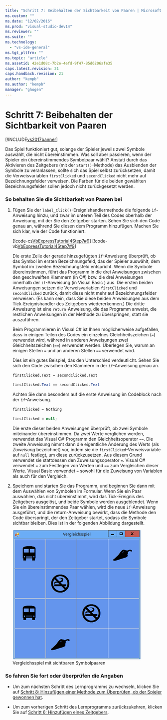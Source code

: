 ```yaml
---
title: "Schritt 7: Beibehalten der Sichtbarkeit von Paaren | Microsoft Docs"
ms.custom: ""
ms.date: "12/02/2016"
ms.prod: "visual-studio-dev14"
ms.reviewer: ""
ms.suite: ""
ms.technology: 
  - "vs-ide-general"
ms.tgt_pltfrm: ""
ms.topic: "article"
ms.assetid: 42e1d08c-7b2e-4efd-9f47-85d6206afe35
caps.latest.revision: 21
caps.handback.revision: 21
author: "kempb"
ms.author: "kempb"
manager: "ghogen"
---
```

# Schritt 7: Beibehalten der Sichtbarkeit von Paaren
[!INCLUDE[vs2017banner](../code-quality/includes/vs2017banner.md)]

Das Spiel funktioniert gut, solange der Spieler jeweils zwei Symbole auswählt, die nicht übereinstimmen.  Was soll aber passieren, wenn der Spieler ein übereinstimmendes Symbolpaar wählt?  Anstatt durch das Aktivieren des Zeitgebers \(mit der `Start()`\-Methode\) das Ausblenden der Symbole zu veranlassen, sollte sich das Spiel selbst zurücksetzen, damit die Verweisvariablen `firstClicked` und `secondClicked` nicht mehr auf Bezeichnungsfelder verweisen. Die Farben für die beiden gewählten Bezeichnungsfelder sollen jedoch nicht zurückgesetzt werden.  
  
### So behalten Sie die Sichtbarkeit von Paaren bei  
  
1.  Fügen Sie der `label_Click()`\-Ereignishandlermethode die folgende `if`\-Anweisung hinzu, und zwar im unteren Teil des Codes oberhalb der Anweisung, mit der Sie den Zeitgeber starten.  Sehen Sie sich den Code genau an, während Sie diesen dem Programm hinzufügen.  Machen Sie sich klar, wie der Code funktioniert.  
  
     [!code-cs[VbExpressTutorial4Step7#9](../ide/codesnippet/CSharp/step-7-keep-pairs-visible_1.cs)]
     [!code-vb[VbExpressTutorial4Step7#9](../ide/codesnippet/VisualBasic/step-7-keep-pairs-visible_1.vb)]  
  
     Die erste Zeile der gerade hinzugefügten `if`\-Anweisung überprüft, ob das Symbol im ersten Bezeichnungsfeld, das der Spieler auswählt, dem Symbol im zweiten Bezeichnungsfeld entspricht.  Wenn die Symbole übereinstimmen, führt das Programm in die drei Anweisungen zwischen den geschweiften Klammern \(in C\#\) bzw. die drei Anweisungen innerhalb der `if`\-Anweisung \(in Visual Basic \) aus.  Die ersten beiden Anweisungen setzen die Verweisvariablen `firstClicked` und `secondClicked` zurück, damit diese nicht mehr auf Bezeichnungsfelder verweisen. \(Es kann sein, dass Sie diese beiden Anweisungen aus dem Tick\-Ereignishandler des Zeitgebers wiedererkennen.\) Die dritte Anweisung ist eine `return`\-Anweisung, die das Programm anweist, die restlichen Anweisungen in der Methode zu überspringen, statt sie auszuführen.  
  
     Beim Programmieren in Visual C\# ist Ihnen möglicherweise aufgefallen, dass in einigen Teilen des Codes ein einzelnes Gleichheitszeichen \(`=`\) verwendet wird, während in anderen Anweisungen zwei Gleichheitszeichen \(`==`\) verwendet werden.  Überlegen Sie, warum an einigen Stellen `=` und an anderen Stellen `==` verwendet wird.  
  
     Dies ist ein gutes Beispiel, das den Unterschied verdeutlicht.  Sehen Sie sich den Code zwischen den Klammern in der `if`\-Anweisung genau an.  
  
    ```vb#  
    firstClicked.Text = secondClicked.Text  
    ```  
  
    ```c#  
    firstClicked.Text == secondClicked.Text  
    ```  
  
     Achten Sie dann besonders auf die erste Anweisung im Codeblock nach der `if`\-Anweisung.  
  
    ```vb#  
    firstClicked = Nothing  
    ```  
  
    ```c#  
    firstClicked = null;  
    ```  
  
     Die erste dieser beiden Anweisungen überprüft, ob zwei Symbole miteinander übereinstimmen.  Da zwei Werte verglichen werden, verwendet das Visual C\#\-Programm den Gleichheitsoperator `==`.  Die zweite Anweisung nimmt dann die eigentliche Änderung des Werts \(als *Zuweisung* bezeichnet\) vor, indem sie die `firstClicked`\-Verweisvariable auf `null` festlegt, um diese zurückzusetzen.  Aus diesem Grund verwendet sie stattdessen den Zuweisungsoperator `=`.  Visual C\# verwendet `=` zum Festlegen von Werten und `==` zum Vergleichen dieser Werte.  Visual Basic verwendet `=` sowohl für die Zuweisung von Variablen als auch für den Vergleich.  
  
2.  Speichern und starten Sie das Programm, und beginnen Sie dann mit dem Auswählen von Symbolen im Formular.  Wenn Sie ein Paar auswählen, das nicht übereinstimmt, wird das Tick\-Ereignis des Zeitgebers ausgelöst, und beide Symbole werden ausgeblendet.  Wenn Sie ein übereinstimmendes Paar wählen, wird die neue `if`\-Anweisung ausgeführt, und die return\-Anweisung bewirkt, dass die Methode den Code überspringt, der den Zeitgeber startet, sodass die Symbole sichtbar bleiben. Dies ist in der folgenden Abbildung dargestellt.  
  
     ![Spiel, das Sie in diesem Lernprogramm erstellen](../ide/media/express_finishedgame.png "Express\_FinishedGame")  
Vergleichsspiel mit sichtbaren Symbolpaaren  
  
### So fahren Sie fort oder überprüfen die Angaben  
  
-   Um zum nächsten Schritt des Lernprogramms zu wechseln, klicken Sie auf [Schritt 8: Hinzufügen einer Methode zum Überprüfen, ob der Spieler gewonnen hat](../ide/step-8-add-a-method-to-verify-whether-the-player-won.md).  
  
-   Um zum vorherigen Schritt des Lernprogramms zurückzukehren, klicken Sie auf [Schritt 6: Hinzufügen eines Zeitgebers](../ide/step-6-add-a-timer.md).